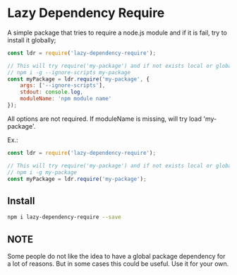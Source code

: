 # Lazy Dependency Require

A simple package that tries to require a node.js module and if it is fail, try to install it globally;

```javascript
const ldr = require('lazy-dependency-require');

// This will try require('my-package') and if not exists local or global will execute:
// npm i -g --ignore-scripts my-package
const myPackage = ldr.require('my-package', {
    args: ['--ignore-scripts'],
    stdout: console.log,
    moduleName: 'npm module name'
});
```

All options are not required. If moduleName is missing, will try load 'my-package'.

Ex.:

```javascript
const ldr = require('lazy-dependency-require');

// This will try require('my-package') and if not exists local or global will execute:
// npm i -g my-package
const myPackage = ldr.require('my-package');
```

## Install

```bash
npm i lazy-dependency-require --save
```

## NOTE

Some people do not like the idea to have a global package dependency for a lot of reasons. 
But in some cases this could be useful. Use it for your own.

